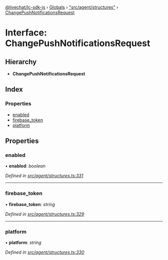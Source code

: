 [@livechat/lc-sdk-js](../README.md) › [Globals](../globals.md) › ["src/agent/structures"](../modules/_src_agent_structures_.md) › [ChangePushNotificationsRequest](_src_agent_structures_.changepushnotificationsrequest.md)

# Interface: ChangePushNotificationsRequest

## Hierarchy

* **ChangePushNotificationsRequest**

## Index

### Properties

* [enabled](_src_agent_structures_.changepushnotificationsrequest.md#enabled)
* [firebase_token](_src_agent_structures_.changepushnotificationsrequest.md#firebase_token)
* [platform](_src_agent_structures_.changepushnotificationsrequest.md#platform)

## Properties

###  enabled

• **enabled**: *boolean*

*Defined in [src/agent/structures.ts:331](https://github.com/livechat/lc-sdk-js/blob/228cb10/src/agent/structures.ts#L331)*

___

###  firebase_token

• **firebase_token**: *string*

*Defined in [src/agent/structures.ts:329](https://github.com/livechat/lc-sdk-js/blob/228cb10/src/agent/structures.ts#L329)*

___

###  platform

• **platform**: *string*

*Defined in [src/agent/structures.ts:330](https://github.com/livechat/lc-sdk-js/blob/228cb10/src/agent/structures.ts#L330)*

